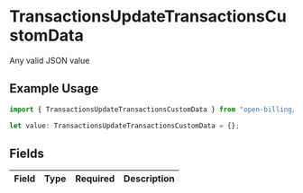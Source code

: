 # TransactionsUpdateTransactionsCustomData

Any valid JSON value

## Example Usage

```typescript
import { TransactionsUpdateTransactionsCustomData } from "open-billing/models/operations";

let value: TransactionsUpdateTransactionsCustomData = {};
```

## Fields

| Field       | Type        | Required    | Description |
| ----------- | ----------- | ----------- | ----------- |